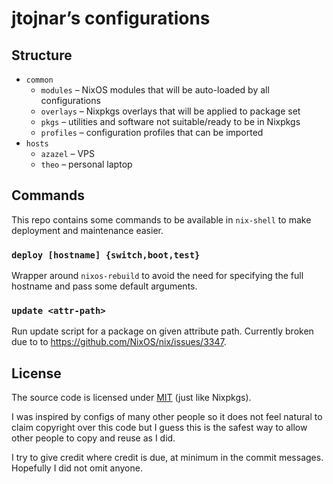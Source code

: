 # jtojnar’s configurations

## Structure
* `common`
    * `modules` – NixOS modules that will be auto-loaded by all configurations
    * `overlays` – Nixpkgs overlays that will be applied to package set
    * `pkgs` – utilities and software not suitable/ready to be in Nixpkgs
    * `profiles` – configuration profiles that can be imported
* `hosts`
    * `azazel` – VPS
    * `theo` – personal laptop

## Commands

This repo contains some commands to be available in `nix-shell` to make deployment and maintenance easier.

### `deploy [hostname] {switch,boot,test}`

Wrapper around `nixos-rebuild` to avoid the need for specifying the full hostname and pass some default arguments.

### `update <attr-path>`

Run update script for a package on given attribute path. Currently broken due to to <https://github.com/NixOS/nix/issues/3347>.

## License

The source code is licensed under [MIT](LICENSE.md) (just like Nixpkgs).

I was inspired by configs of many other people so it does not feel natural to claim copyright over this code but I guess this is the safest way to allow other people to copy and reuse as I did.

I try to give credit where credit is due, at minimum in the commit messages. Hopefully I did not omit anyone.
